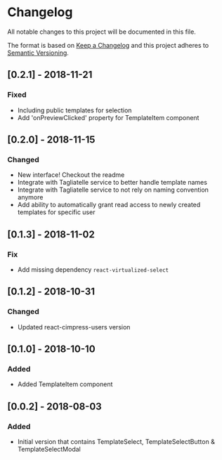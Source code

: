 # Changelog
All notable changes to this project will be documented in this file.

The format is based on [Keep a Changelog](http://keepachangelog.com/en/1.0.0/)
and this project adheres to [Semantic Versioning](http://semver.org/spec/v2.0.0.html).

## [0.2.1] - 2018-11-21
### Fixed
- Including public templates for selection
- Add 'onPreviewClicked' property for TemplateItem component

## [0.2.0] - 2018-11-15
### Changed
- New interface! Checkout the readme
- Integrate with Tagliatelle service to better handle template names
- Integrate with Tagliatelle service to not rely on naming convention anymore
- Add ability to automatically grant read access to newly created templates for specific user

## [0.1.3] - 2018-11-02
### Fix
- Add missing dependency `react-virtualized-select`

## [0.1.2] - 2018-10-31
### Changed
- Updated react-cimpress-users version

## [0.1.0] - 2018-10-10
### Added
- Added TemplateItem component

## [0.0.2] - 2018-08-03
### Added
- Initial version that contains TemplateSelect, TemplateSelectButton & TemplateSelectModal 

